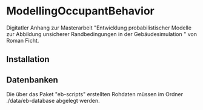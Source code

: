 # ModellingOccupantBehavior
Digitatler Anhang zur Masterarbeit "Entwicklung probabilistischer Modelle zur Abbildung unsicherer Randbedingungen in der Gebäudesimulation " von Roman Ficht.

## Installation

## Datenbanken

Die über das Paket "eb-scripts" erstellten Rohdaten müssen im Ordner ./data/eb-database abgelegt werden.